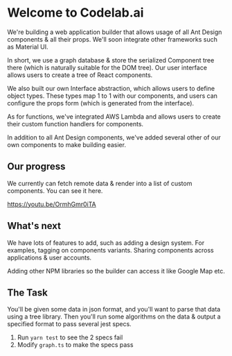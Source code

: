 # Welcome to Codelab.ai

We're building a web application builder that allows usage of all Ant Design components & all their props. We'll soon integrate other frameworks such as Material UI.

In short, we use a graph database & store the serialized Component tree there (which is naturally suitable for the DOM tree). Our user interface allows users to create a tree of React components.

We also built our own Interface abstraction, which allows users to define object types. These types map 1 to 1 with our components, and users can configure the props form (which is generated from the interface).

As for functions, we've integrated AWS Lambda and allows users to create their custom function handlers for components.

In addition to all Ant Design components, we've added several other of our own components to make building easier.

## Our progress

We currently can fetch remote data & render into a list of custom components. You can see it here.

https://youtu.be/OrmhGmr0iTA

## What's next

We have lots of features to add, such as adding a design system. For examples, tagging on components variants. Sharing components across applications & user accounts.

Adding other NPM libraries so the builder can access it like Google Map etc.

## The Task

You'll be given some data in json format, and you'll want to parse that data using a tree library. Then you'll run some algorithms on the data & output a specified format to pass several jest specs.

1. Run `yarn test` to see the 2 specs fail
2. Modify `graph.ts` to make the specs pass
